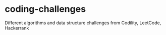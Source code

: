 # coding-challenges
Different algorithms and data structure challenges from Codility, LeetCode, Hackerrank
